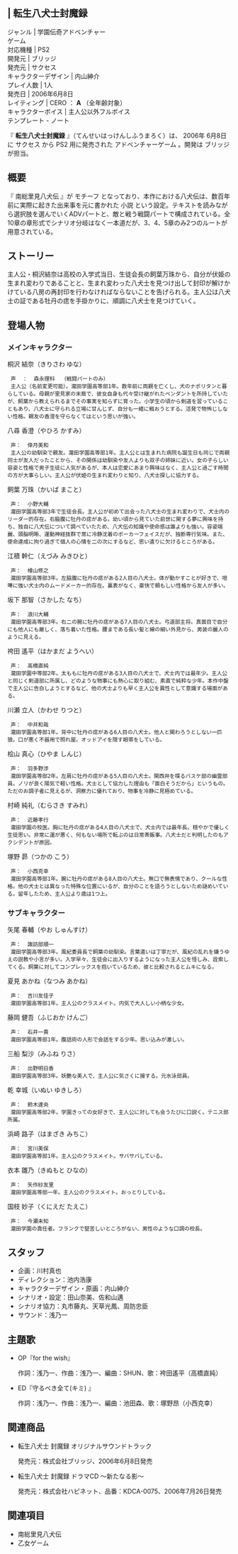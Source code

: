 |  転生八犬士封魔録  
---  
ジャンル  |  学園伝奇アドベンチャー   
ゲーム  
対応機種  |  PS2   
開発元  |  ブリッジ   
発売元  |  サクセス   
キャラクターデザイン  |  内山紳介   
プレイ人数  |  1人   
発売日  |  2006年6月8日   
レイティング  |  CERO  ：  **A** （全年齢対象）   
キャラクターボイス  |  主人公以外フルボイス   
テンプレート  \-  ノート  
  
『 **転生八犬士封魔録** 』（てんせいはっけんしふうまろく）は、  2006年  6月8日  に  サクセス  から  PS2  用に発売された
アドベンチャーゲーム  。開発は  ブリッジ  が担当。

##  概要  

『  南総里見八犬伝  』が  モチーフ  となっており、本作における八犬伝は、数百年前に実際に起きた出来事を元に書かれた  小説
という設定。テキストを読みながら選択肢を選んでいくADVパートと、敵と戦う戦闘パートで構成されている。全10章の章形式でシナリオ分岐はなく一本道だが、3、4、5章のみ2つのルートが用意されている。

##  ストーリー  

主人公・桐沢結奈は高校の入学式当日、生徒会長の飼葉万珠から、自分が伏姫の生まれ変わりであることと、生まれ変わった八犬士を見つけ出して封印が解けかけている八房の再封印を行わなければならないことを告げられる。主人公は八犬士の証である牡丹の痣を手掛かりに、順調に八犬士を見つけていく。

##  登場人物  

###  メインキャラクター  

桐沢 結奈（きりさわ ゆな）

     声  ：  森永理科  （戦闘パートのみ） 
     主人公（名前変更可能）。瀧田学園高等部1年。数年前に両親を亡くし、犬のナポリタンと暮らしている。母親が里見家の末裔で、彼女自身も代々受け継がれたペンダントを所持していたが、飼葉から教えられるまでその事実を知らずに育った。小学生の頃から剣道を習っていることもあり、八犬士に守られる立場に甘んじず、自分も一緒に戦おうとする。活発で物怖じしない性格。親友の香澄を守らなくてはという思いが強い。 
八尋 香澄（やひろ かすみ）

     声：  倖月美和 
     主人公の幼馴染で親友。瀧田学園高等部1年。主人公とは生まれた病院も誕生日も同じで両親同士が友人だったことから、その関係は幼馴染や友人よりも双子の姉妹に近い。女の子らしい容姿と性格で男子生徒に人気があるが、本人は恋愛にあまり興味はなく、主人公と過ごす時間の方が大事らしい。主人公が伏姫の生まれ変わりと知り、八犬士探しに協力する。 
飼葉 万珠（かいば まこと）

     声：  小野大輔 
     瀧田学園高等部3年で生徒会長。主人公が初めて出会った八犬士の生まれ変わりで、犬士内のリーダー的存在。右脇腹に牡丹の痣がある。幼い頃から見ていた前世に関する夢に興味を持ち、独自に八犬伝について調べていたため、八犬伝の知識や使命感は誰よりも強い。容姿端麗、頭脳明晰、運動神経抜群で常に冷静沈着のポーカーフェイスだが、独断専行気味。また、使命達成に拘り過ぎて個人の心情を二の次にするなど、思い遣りに欠けるところがある。 
江積 幹仁（えづみ みきひと）

     声：  檜山修之 
     瀧田学園高等部3年。左脇腹に牡丹の痣がある2人目の八犬士。体が動かすことが好きで、喧嘩に強い犬士内のムードメーカー的存在。裏表がなく、豪快で頼もしい性格から友人が多い。 
坂下 那智（さかした なち）

     声：  浪川大輔 
     瀧田学園高等部3年。右二の腕に牡丹の痣がある7人目の八犬士。弓道部主将。真面目で自分にも他人にも厳しく、落ち着いた性格。腰まである長い髪と線の細い外見から、男装の麗人のように見える。 
袴田 遙平（はかまだ ようへい）

     声：  高橋直純 
     瀧田学園中等部2年。太ももに牡丹の痣がある3人目の八犬士で、犬士内では最年少。主人公と同じく剣道部に所属し、どのような物事にも熱心に取り組む、素直で純粋な少年。本作中盤で主人公に告白しようとするなど、他の犬士よりも早く主人公を異性として意識する場面がある。 
川瀬 立人（かわせ りつと）

     声：  中井和哉 
     瀧田学園高等部1年。背中に牡丹の痣がある6人目の八犬士。他人と関わろうとしない一匹狼。口が悪く不器用で照れ屋。オッドアイを隠す眼帯をしている。 
桧山 真心（ひやま しんじ）

     声：  羽多野渉 
     瀧田学園高等部2年。左肩に牡丹の痣がある5人目の八犬士。関西弁を喋るバスケ部の幽霊部員。ノリが良く陽気で軽い性格。犬士として協力した理由も「面白そうだから」というもの。ただのお調子者に見えるが、洞察力に優れており、物事を冷静に見極めている。 
村崎 純礼（むらさき すみれ）

     声：  近藤孝行 
     瀧田学園の校医。胸に牡丹の痣がある4人目の八犬士で、犬士内では最年長。穏やかで優しく生徒思い。非常に運が悪く、何もない場所で転ぶのは日常茶飯事。八犬士だと判明したのもアクシデントが原因。 
塚野 昴（つかの こう）

     声：  小西克幸 
     瀧田学園高等部1年。腕に牡丹の痣がある8人目の八犬士。無口で無表情であり、クールな性格。他の犬士とは異なった特殊な位置にいるが、自分のことを語ろうとしないため謎めいている。留年したため、主人公より歳は1つ上。 

###  サブキャラクター  

矢尾 春輔（やお しゅんすけ）

     声：  諏訪部順一 
     瀧田学園高等部3年。風紀委員長で飼葉の幼馴染。言葉遣いは丁寧だが、風紀の乱れを嫌うゆえの説教や小言が多い。入学早々、生徒会に出入りするようになった主人公を怪しみ、詮索してくる。飼葉に対してコンプレックスを抱いているため、彼と比較されるとムキになる。 
夏見 あかね（なつみ あかね）

     声：  吉川友佳子 
     瀧田学園高等部1年。主人公のクラスメイト。内気で大人しい小柄な少女。 
藤岡 健吾（ふじおか けんご）

     声：  石井一貴 
     瀧田学園高等部1年。腹話術の人形で会話をする少年。思い込みが激しい。 
三船 梨沙（みふね りさ）

     声：  出野明日香 
     瀧田学園高等部3年。妖艶な美人で、主人公に気さくに接する。元水泳部員。 
乾 幸城（いぬい ゆきしろ）

     声：  鈴木達央 
     瀧田学園高等部2年。学園きっての女好きで、主人公に対しても会うたびに口説く。テニス部所属。 
浜崎 路子（はまざき みちこ）

     声：  宮川美保 
     瀧田学園高等部1年。主人公のクラスメイト。サバサバしている。 
衣本 雛乃（きぬもと ひなの）

     声：  矢作紗友里 
     瀧田学園高等部一年。主人公のクラスメイト。おっとりしている。 
国枝 妙子（くにえだ たえこ）

     声：  今瀬未知 
     瀧田学園の責任者。フランクで堅苦しいところがない、男性のような口調の校長。 

##  スタッフ  

  * 企画：川村真也 
  * ディレクション：池内浩康 
  * キャラクターデザイン・原画：内山紳介 
  * シナリオ・設定：田山奈美、佐和山邁 
  * シナリオ協力：丸市藤丸、天草光鳳、周防忠臣 
  * サウンド：浅乃一 

##  主題歌  

  * OP『for the wish』 

     作詞：浅乃一、作曲：浅乃一、編曲：SHUN、歌：袴田遙平（高橋直純） 

  * ED『守るべき全て(キミ) 』 

     作詞：浅乃一、作曲：浅乃一、編曲：池田森、歌：塚野昂（小西克幸） 

##  関連商品  

  * 転生八犬士 封魔録 オリジナルサウンドトラック 

     発売元：株式会社ブリッジ、2006年6月8日発売 

  * 転生八犬士 封魔録 ドラマCD 〜新たなる影〜 

     発売元：株式会社ハピネット、品番：KDCA-0075、2006年7月26日発売 

##  関連項目  

  * 南総里見八犬伝 
  * 乙女ゲーム 

